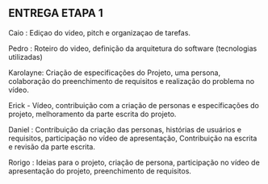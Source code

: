 ## ENTREGA ETAPA 1 

Caio : Ediçao do video, pitch e organizaçao de tarefas.

Pedro : Roteiro do video, definição da arquitetura do software (tecnologias utilizadas)

Karolayne: Criação de especificações do Projeto, uma persona, colaboração do preenchimento de requisitos e realização do problema no vídeo.

Erick - Vídeo, contribuição com a criação de personas e específicações do projeto, melhoramento da parte escrita do projeto.

Daniel : Contribuição da criação das personas, histórias de usuários e requisitos, participação no vídeo de apresentação,
Contribuição na escrita e revisão da parte escrita.

Rorigo : Ideias para o projeto, criação de persona, participação no vídeo de apresentação do projeto, preenchimento de requisitos.


